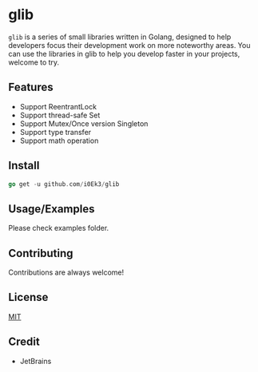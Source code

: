 # glib

`glib` is a series of small libraries written in Golang, designed to help developers focus their development work on more noteworthy areas. You can use the libraries in glib to help you develop faster in your projects, welcome to try.


## Features

- Support ReentrantLock
- Support thread-safe Set
- Support Mutex/Once version Singleton
- Support type transfer
- Support math operation

## Install

```Go
go get -u github.com/i0Ek3/glib
```

## Usage/Examples

Please check examples folder.

## Contributing

Contributions are always welcome!

## License

[MIT](https://choosealicense.com/licenses/mit/)


## Credit

- JetBrains
